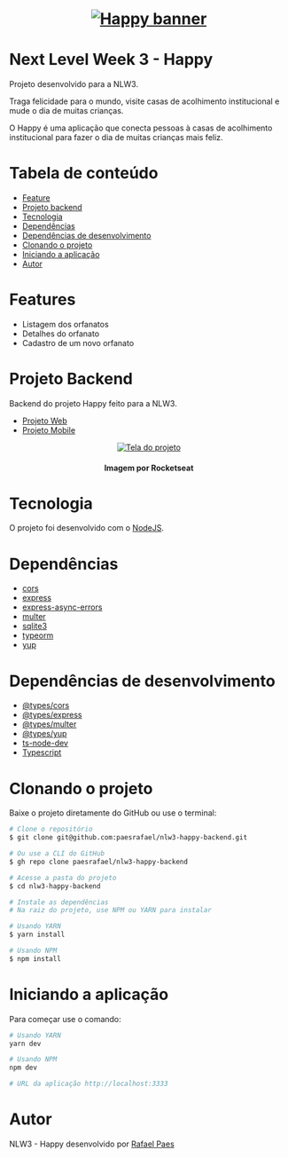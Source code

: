 <h1 align="center">
  <a href="#">
    <img src="https://assets.pointec.dev/image/rocketseat-nlw3-happy-banner.png" alt="Happy banner" />
  </a>
</h1>

# Next Level Week 3 - Happy

Projeto desenvolvido para a NLW3.

Traga felicidade para o mundo, visite casas de acolhimento institucional e mude o dia de muitas crianças.

O Happy é uma aplicação que conecta pessoas à casas de acolhimento institucional para fazer o dia de muitas crianças mais feliz.

# Tabela de conteúdo

- [Feature](#Features)
- [Projeto backend](#Projeto-backend)
- [Tecnologia](#Tecnologia)
- [Dependências](#Dependências)
- [Dependências de desenvolvimento](#Dependências-de-desenvolvimento)
- [Clonando o projeto](#Clonando-o-projeto)
- [Iniciando a aplicação](#Iniciando-a-aplicação)
- [Autor](#Autor)

# Features

- Listagem dos orfanatos
- Detalhes do orfanato
- Cadastro de um novo orfanato

# Projeto Backend

Backend do projeto Happy feito para a NLW3.

- [Projeto Web](https://github.com/paesrafael/nlw3-happy-web)
- [Projeto Mobile](https://github.com/paesrafael/nlw3-happy-mobile)

<p align="center">
  <a href="#" target="_blank">
    <img src="https://assets.pointec.dev/image/rocketseat-nlw3-happy.png" alt="Tela do projeto" />
  </a>
  <h4 align="center">Imagem por Rocketseat</h4>
</p>

# Tecnologia

O projeto foi desenvolvido com o [NodeJS](https://nodejs.org/en/).

# Dependências

- [cors](https://www.npmjs.com/package/cors)
- [express](https://www.npmjs.com/package/express)
- [express-async-errors](https://www.npmjs.com/package/express-async-errors)
- [multer](https://www.npmjs.com/package/multer)
- [sqlite3](https://www.npmjs.com/package/sqlite3)
- [typeorm](https://www.npmjs.com/package/typeorm)
- [yup](https://www.npmjs.com/package/yup)

# Dependências de desenvolvimento

- [@types/cors](https://www.npmjs.com/package/@types/cors)
- [@types/express](https://www.npmjs.com/package/@types/express)
- [@types/multer](https://www.npmjs.com/package/@types/multer)
- [@types/yup](https://www.npmjs.com/package/@types/yup)
- [ts-node-dev](https://www.npmjs.com/package/ts-node-dev)
- [Typescript](https://www.typescriptlang.org/)

# Clonando o projeto

Baixe o projeto diretamente do GitHub ou use o terminal:

```bash
# Clone o repositório
$ git clone git@github.com:paesrafael/nlw3-happy-backend.git

# Ou use a CLI do GitHub
$ gh repo clone paesrafael/nlw3-happy-backend

# Acesse a pasta do projeto
$ cd nlw3-happy-backend

# Instale as dependências
# Na raiz do projeto, use NPM ou YARN para instalar

# Usando YARN
$ yarn install

# Usando NPM
$ npm install
```

# Iniciando a aplicação

Para começar use o comando:

```bash
# Usando YARN
yarn dev

# Usando NPM
npm dev

# URL da aplicação http://localhost:3333
```

# Autor

NLW3 - Happy desenvolvido por [Rafael Paes](https://github.com/paesrafael/)

